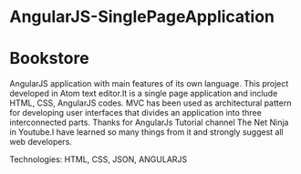 # AngularJS-SinglePageApplication
# Bookstore
AngularJS application with main features of its own language.
This project developed in Atom text editor.It is a single page application and include HTML, CSS, AngularJS codes.
MVC has been used as architectural pattern for developing user interfaces that divides an application into three interconnected parts.
Thanks for AngularJs Tutorial channel The Net Ninja in Youtube.I have learned so many things from it and strongly suggest all web developers.

Technologies: HTML, CSS, JSON, ANGULARJS
